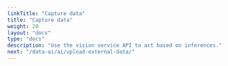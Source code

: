 ```yaml
---
linkTitle: "Capture data"
title: "Capture data"
weight: 20
layout: "docs"
type: "docs"
description: "Use the vision service API to act based on inferences."
next: "/data-ai/ai/upload-external-data/"
---
```

